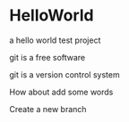 # HelloWorld
a hello world test project

git is a free software

git is a version control system

How about add some words

Create a new branch 
